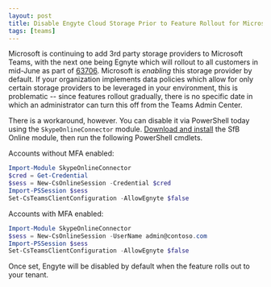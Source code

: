 ```yaml
---
layout: post
title: Disable Engyte Cloud Storage Prior to Feature Rollout for Microsoft Teams
tags: [teams]
---
```


Microsoft is continuing to add 3rd party storage providers to Microsoft Teams, with the next one being Egnyte which will rollout to all customers in mid-June as part of [63706](https://www.microsoft.com/microsoft-365/roadmap?filters=&searchterms=63706). Microsoft is _enabling_ this storage provider by default. If your organization implements data policies which allow for only certain storage providers to be leveraged in your environment, this is problematic -- since features rollout gradually, there is no specific date in which an administrator can turn this off from the Teams Admin Center.

There is a workaround, however. You can disable it via PowerShell today using the `SkypeOnlineConnector` module. [Download and install](https://docs.microsoft.com/skypeforbusiness/set-up-your-computer-for-windows-powershell/download-and-install-the-skype-for-business-online-connector) the SfB Online module, then run the following PowerShell cmdlets.

Accounts without MFA enabled:

```powershell
Import-Module SkypeOnlineConnector
$cred = Get-Credential
$sess = New-CsOnlineSession -Credential $cred
Import-PSSession $sess
Set-CsTeamsClientConfiguration -AllowEgnyte $false
```

Accounts with MFA enabled:

```powershell
Import-Module SkypeOnlineConnector
$sess = New-CsOnlineSession -UserName admin@contoso.com
Import-PSSession $sess
Set-CsTeamsClientConfiguration -AllowEgnyte $false
```

Once set, Engyte will be disabled by default when the feature rolls out to your tenant.
